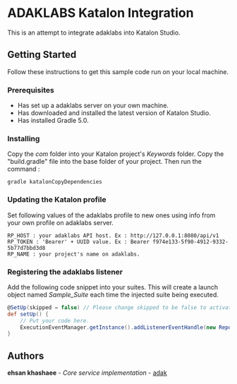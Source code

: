 # ADAKLABS  Katalon Integration
This is an attempt to integrate adaklabs into Katalon Studio.

## Getting Started
Follow these instructions to get this sample code run on your local machine.
### Prerequisites
* Has set up a adaklabs server on your own machine.
* Has downloaded and installed the latest version of Katalon Studio.
* Has installed Gradle 5.0.

### Installing
Copy the *com* folder into your Katalon project's *Keywords* folder.
Copy the "build.gradle" file into the base folder of your project. Then run the command :
```
gradle katalonCopyDependencies
```

### Updating the Katalon profile
Set following values of the adaklabs profile to new ones using info from your own profile on adaklabs server.
```
RP_HOST : your adaklabs API host. Ex : http://127.0.0.1:8080/api/v1
RP_TOKEN : 'Bearer' + UUID value. Ex : Bearer f974e133-5f90-4912-9332-5b77d7bbd3d8
RP_NAME : your project's name on adaklabs.
```

### Registering the adaklabs listener
Add the following code snippet into your suites. This will create a launch object named *Sample_Suite* each time the injected suite being executed.
```groovy
@SetUp(skipped = false) // Please change skipped to be false to activate this method.
def setUp() {
	// Put your code here.
	ExecutionEventManager.getInstance().addListenerEventHandle(new ReportPortalListener("Sample_Launch", "Sample_Suite"))
}
```
## Authors
**ehsan khashaee** - *Core service implementation* - [adak](https://github.com/adakpro)
